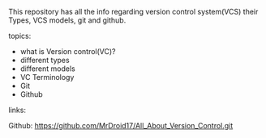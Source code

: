 This repository has all the info regarding version control system(VCS) their Types, VCS models, git and github.

topics:

* what is Version control(VC)?
* different types
* different models
* VC Terminology
* Git 
* Github


links:

Github:
https://github.com/MrDroid17/All_About_Version_Control.git





